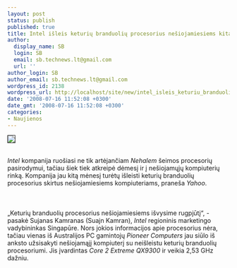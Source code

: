 ```yaml
---
layout: post
status: publish
published: true
title: Intel išleis keturių branduolių procesorius nešiojamiesiems kitą mėnesį
author:
  display_name: SB
  login: SB
  email: sb.technews.lt@gmail.com
  url: ''
author_login: SB
author_email: sb.technews.lt@gmail.com
wordpress_id: 2138
wordpress_url: http://localhost/site/new/intel_isleis_keturiu_branduoliu_procesorius_nesiojamiesiems_kita_menesi/
date: '2008-07-16 11:52:08 +0300'
date_gmt: '2008-07-16 11:52:08 +0300'
categories:
- Naujienos
---
```

<div class="imgright"><img src="http://img337.imageshack.us/img337/3954/core2extremelogoma6.png" border="1"></div>
<p><br><i>Intel</i> kompanija ruošiasi ne tik artėjančiam <i>Nehalem</i> šeimos procesorių pasirodymui, tačiau šiek tiek atkreipė dėmesį ir į nešiojamųjų kompiuterių rinką. Kompanija jau kitą mėnesį turėtų išleisti keturių branduolių procesorius skirtus nešiojamiesiems kompiuteriams, praneša <i>Yahoo</i>.<br />
<br><br />
<br>„Keturių branduolių procesorius nešiojamiesiems išvysime rugpjūtį“, - pasakė Sujanas Kamranas (Suajn Kamran), <i>Intel</i> regioninis marketingo vadybininkas Singapūre. Nors jokios informacijos apie procesorius nėra, tačiau vienas iš Australijos PC gamintojų <i>Pioneer Computers</i> jau siūlo iš anksto užsisakyti nešiojamąjį kompiuterį su neišleistu keturių branduolių procesoriumi. Jis įvardintas <i>Core 2 Extreme QX9300</i> ir veikia 2,53 GHz dažniu.<br />
<br><br />
<br><br />
<br></p>
